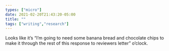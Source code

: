 ```yaml
---
types: ["micro"]
date: 2021-02-20T21:43:20-05:00
title: ""
tags: ["writing","research"]
---
```

Looks like it’s “I’m going to need some banana bread and chocolate chips to make it through the rest of this response to reviewers letter” o’clock.
